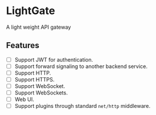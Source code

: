 # LightGate

A light weight API gateway

## Features

- [ ] Support JWT for authentication.
- [ ] Support forward signaling to another backend service.
- [ ] Support HTTP.
- [ ] Support HTTPS.
- [ ] Support WebSocket.
- [ ] Support WebSockets.
- [ ] Web UI.
- [ ] Support plugins through standard `net/http` middleware.
